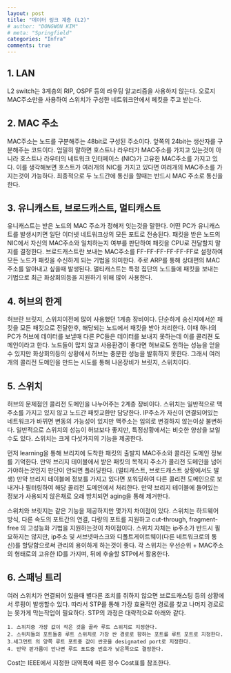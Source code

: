 ```yaml
---
layout: post
title: "데이터 링크 계층 (L2)"
# author: "DONGWON KIM"
# meta: "Springfield"
categories: "Infra"
comments: true
---
```


## 1. LAN
L2 switch는 3계층의 RIP, OSPF 등의 라우팅 알고리즘을 사용하지 않는다. 오로지 MAC주소만을 사용하여 스위치가 구성한 네트워크안에서 페킷을 주고 받는다. 

## 2. MAC 주소
MAC주소는 노드를 구분해주는 48bit로 구성된 주소이다. 앞쪽의 24bit는 생산자를 구분해주는 코드이다.
엄밀히 말하면 호스트나 라우터가 MAC주소를 가지고 있는것이 아니라 호스트나 라우터의 네트워크 인터페이스 (NIC)가 고유한 MAC주소를 가지고 있다. 이를 생각해보면 호스트가 여러개의 NIC를 가지고 있다면 여러개의 MAC주소를 가지는것이 가능하다. 최종적으로 두 노드간에 통신을 할때는 반드시 MAC 주소로 통신을 한다.

## 3. 유니캐스트, 브로드캐스트, 멀티캐스트
유니캐스트는 받은 노드의 MAC 주소가 정해저 잇는것을 말한다. 어떤 PC가 유니캐스트를 발생시키면 일단 이더넷 네트워크상의 모든 포트로 전송된다. 패킷을 받은 노드의 NIC에서 자신의 MAC주소와 일치하는지 여부를 판단하여 패킷을 CPU로 전달할지 말지를 결정한다. 브로드캐스트란 보내는 MAC주소를 FF-FF-FF-FF-FF-FF로 설정하여 모든 노드가 패킷을 수신하게 되는 기법을 의미한다. 주로 ARP를 통해 상대편의 MAC주소를 알아내고 싶을때 발생된다. 멀티캐스트는 특정 집단의 노드들에 패킷을 보내는 기법으로 최근 화상회의등을 지원하기 위해 많이 사용한다. 

## 4. 허브의 한계
허브란 브릿지, 스위치이전에 많이 사용했던 1계층 장비이다. 단순하게 송신지에서쏜 패킷을 모든 패킷으로 전달한후, 해당되는 노드에서 패킷을 받아 처리한다. 이때 하나의 PC가 허브에 데이터를 보낼때 다른 PC들은 데이터를 보내지 못하는데 이를 콜리젼 도메인이라고 한다. 노드들이 많지 않고 사용환경이 좋다면 허브로도 원하는 성능을 얻을수 있지만 화상회의등의 상황에서 허브는 충분한 성능을 발휘하지 못한다. 그래서 여러개의 콜리전 도메인을 만드는 시도를 통해 나온장비가 브릿지, 스위치이다.

## 5. 스위치
허브의 문제점인 콜리전 도메인을 나누어주는 2계층 장비이다. 스위치는 일반적으로 맥주소를 가지고 있지 않고 노드간 패킷교환만 담당한다. IP주소가 자신이 연결되어있는 네트워크가 바뀌면 변동의 가능성이 있지만 맥주소는 임의로 변경하지 않는이상 불변하다. 일반적으로 스위치의 성능이 허브보다 좋지만, 특정상황에서는 비슷한 양상을 보일수도 있다.
스위치는 크게 다섯가지의 기능을 제공한다. 

먼저 learning을 통해 브리지에 도착한 패킷의 출발지 MAC주소와 콜리전 도메인 정보를 기억한다. 만약 브리지 테이블에서 받은 패킷의 목적지 주소가 콜리전 도메인을 넘어가야하는것인지 판단이 안되면 플러딩한다. (멀티캐스트, 브로드캐스트 상황에서도 발생) 만약 브리지 테이블에 정보를 가지고 있다면 포워딩하여 다른 콜리전 도메인으로 보내거나 필터링하여 해당 콜리전 도메인에서 처리한다. 만약 브리지 테이블에 들어있는 정보가 사용되지 않은채로 오래 방치되면 aging을 통해 제거한다.

스위치와 브릿지는 같은 기능을 제공하지만 몇가지 차이점이 있다. 스위치는 하드웨어 방식, 다른 속도의 포트간의 연결, 다량의 포트를 지원하고 cut-through, fragment-free 의 고성능화 기법을 지원하는것이 차이점이다. 스위치 자체는 ip주소가 반드시 필요하지는 않지만, ip주소 및 서브넷마스크와 디폴트게이트웨이(다른 네트워크로의 통신)를 할당함으로써 관리의 용이하게 하는것이 좋다.
각 스위치는 우선순위 + MAC주소의 형태로의 고유한 ID를 가지며, 뒤에 후술할 STP에서 활용한다.


## 6. 스패닝 트리
여러 스위치가 연결되어 있을때 별다른 조치를 취하지 않으면 브로드캐스팅 등의 상황에서 루핑이 발생할수 있다. 따라서 STP를 통해 가장 효율적인 경로를 찾고 나머지 경로로는 못가게 막는작업이 필요하다. STP의 과정은 대략적으로 아래와 같다.

```
1. 스위치중 가장 값이 작은 것을 골라 루트 스위치로 지정한다.
2. 스위치들의 포트들중 루트 스위치로 가장 싼 경로로 향하는 포트를 루트 포트로 지정한다.
3.세그먼트 의 양쪽 루트 포트중 값이 싼곳을 designated port로 지정한다.
4. 만약 판가름이 안나면 루트 포트중 번호가 낮은쪽으로 결정한다.
```

Cost는 IEEE에서 지정한 대역폭에 따른 정수 Cost표를 참조한다.
